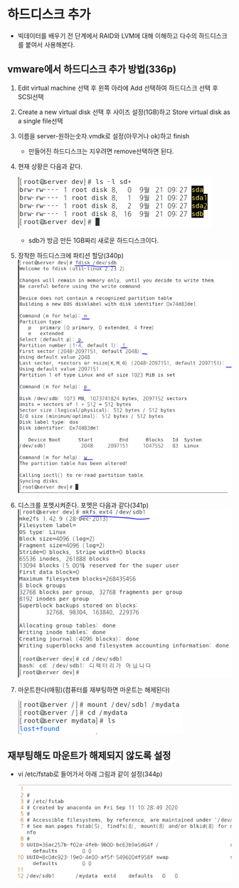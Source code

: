 # 하드디스크 추가

* 빅데이터를 배우기 전 단계에서 RAID와 LVM에 대해 이해하고 다수의 하드디스크를 붙여서 사용해본다.

  

## vmware에서 하드디스크 추가 방법(336p)

1. Edit virtual machine 선택 후 왼쪽 아라에 Add 선택하여 하드디스크 선택 후 SCSI선택

2. Create a new virtual disk 선택 후 사이즈 설정(1GB)하고 Store virtual disk as a single file선택

3. 이름을 server-원하는숫자.vmdk로 설정(아무거나 ok)하고 finish

   * 만들어진 하드디스크는 지우려면 remove선택하면 된다.

4. 현재 상황은 다음과 같다.

   ![image-20200921093158811](md-images/image-20200921093158811.png)

   * sdb가 방금 만든 1GB짜리 새로운 하드디스크이다.

5. 장착한 하드디스크에 파티션 할당(340p)![image-20200921093830001](md-images/image-20200921093830001.png)

6. 디스크를 포멧시켜준다. 포멧은 다음과 같다(341p)![image-20200921094156326](md-images/image-20200921094156326.png)

7. 마운트한다(매핑)(컴퓨터를 재부팅하면 마운트는 해제된다)

   ![image-20200921095852370](md-images/image-20200921095852370.png)



## 재부팅해도 마운트가 해제되지 않도록 설정

* vi /etc/fstab로 들어가서 아래 그림과 같이 설정(344p)

  ![image-20200921100718242](md-images/image-20200921100718242.png)



